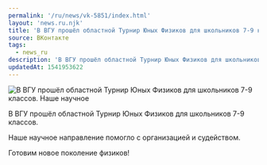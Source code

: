 ```yaml
---
permalink: '/ru/news/vk-5851/index.html'
layout: 'news.ru.njk'
title: 'В ВГУ прошёл областной Турнир Юных Физиков для школьников 7-9 классов.'
source: ВКонтакте
tags:
  - news_ru
description: 'В ВГУ прошёл областной Турнир Юных Физиков для школьников 7-9 классов.'
updatedAt: 1541953622
---
```

![В ВГУ прошёл областной Турнир Юных Физиков для школьников 7-9 классов. Наше научное](https://sun9-68.userapi.com/impf/UKgcFlvFJ-4VeA7rLWRSvqquiVRFyh8OWBY3qA/aImzF1pOaU8.jpg?size=1280x1280&quality=96&sign=38b00bedfa2c5cd83aa3d1b3ed5865b1&c_uniq_tag=02u8u4CxBYGqQjOGTf48iKT3DW9p4HTdUbfPib0TTVc&type=album)

В ВГУ прошёл областной Турнир Юных Физиков для школьников 7-9 классов.

Наше научное направление помогло с организацией и судейством.

Готовим новое поколение физиков!

